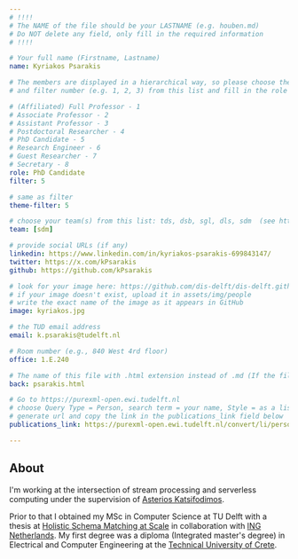 ```yaml
---
# !!!!
# The NAME of the file should be your LASTNAME (e.g. houben.md)
# Do NOT delete any field, only fill in the required information
# !!!! 

# Your full name (Firstname, Lastname)
name: Kyriakos Psarakis

# The members are displayed in a hierarchical way, so please choose the role (e.g. Full Professor, Assistant Professor etc) 
# and filter number (e.g. 1, 2, 3) from this list and fill in the role and filter from below:

# (Affiliated) Full Professor - 1
# Associate Professor - 2
# Assistant Professor - 3
# Postdoctoral Researcher - 4
# PhD Candidate - 5
# Research Engineer - 6 
# Guest Researcher - 7
# Secretary - 8
role: PhD Candidate
filter: 5

# same as filter
theme-filter: 5

# choose your team(s) from this list: tds, dsb, sgl, dls, sdm  (see https://github.com/dis-delft/dis-website/blob/master/_config.yml#L33-L39)
team: [sdm]

# provide social URLs (if any)
linkedin: https://www.linkedin.com/in/kyriakos-psarakis-699843147/
twitter: https://x.com/kPsarakis
github: https://github.com/kPsarakis

# look for your image here: https://github.com/dis-delft/dis-delft.github.io/tree/master/assets/img/people 
# if your image doesn't exist, upload it in assets/img/people 
# write the exact name of the image as it appears in GitHub  
image: kyriakos.jpg

# the TUD email address
email: k.psarakis@tudelft.nl

# Room number (e.g., 840 West 4rd floor)
office: 1.E.240

# The name of this file with .html extension instead of .md (If the filename is ionescu.md, the "back" field will be ionescu.html)
back: psarakis.html

# Go to https://purexml-open.ewi.tudelft.nl 
# choose Query Type = Person, search term = your name, Style = as a list
# generate url and copy the link in the publications_link field below
publications_link: https://purexml-open.ewi.tudelft.nl/convert/li/persons/98d8d753-edf7-4b21-a6ff-8f454637333b

---
```


## About

I'm working at the intersection of stream processing and serverless computing under the supervision of [Asterios Katsifodimos](http://asterios.katsifodimos.com/).


Prior to that I obtained my MSc in Computer Science at TU Delft with a thesis at [Holistic Schema Matching at Scale](https://repository.tudelft.nl/islandora/object/uuid%3Af4ebeda3-6465-49da-813b-f1e6e0820c60) in collaboration with [ING Netherlands](https://www.ing.nl/particulier/english/index.html).
My first degree was a diploma (Integrated master's degree) in Electrical and Computer Engineering at the [Technical University of Crete](https://www.tuc.gr/index.php?id=5397).

